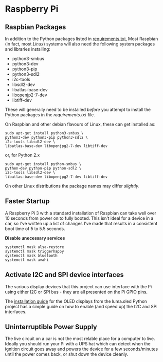 # Raspberry Pi

## Raspbian Packages

In addition to the Python packages listed in [requirements.txt](requirements.txt), Most Raspbian (in fact, most *Linux*) systems will also need the following system packages and libraries installing:

* python3-smbus
* python3-dev
* python3-pip
* python3-sdl2
* i2c-tools
* libsdl2-dev
* libatlas-base-dev
* libopenjp2-7-dev
* libtiff-dev

These will generally need to be installed *before* you attempt to install the Python packages in the *requirements.txt* file.

On Raspbian and other debian flavours of Linux, these can get installed as:

```
sudo apt-get install python3-smbus \
python3-dev python3-pip python3-sdl2 \
i2c-tools libsdl2-dev \
libatlas-base-dev libopenjpg2-7-dev libtiff-dev
```

or, for Python 2.x

```
sudo apt-get install python-smbus \
python-dev python-pip python-sdl2 \
i2c-tools libsdl2-dev \
libatlas-base-dev libopenjpg2-7-dev libtiff-dev
```

On other Linux distributions the package names may differ *slightly*.

## Faster Startup

A Raspberry Pi 3 with a standard installation of Raspbian can take well over 10 seconds from power on to fully booted. This isn't ideal for a device in a car, so I've written up a list of changes I've made that results in a consistent boot time of 5 to 5.5 seconds.

**Disable unecessary services**

```
systemctl mask alsa-restore
systemctl mask triggerhappy
systemctl mask bluetooth
systemctl mask avahi
```

## Activate I2C and SPI device interfaces

The various display devices that this project can use interface with the Pi using either I2C or SPI bus - they are all presented on the Pi GPIO pins.

The [installation guide](https://luma-oled.readthedocs.io/en/latest/hardware.html) for the OLED displays from the luma.oled Python project has a simple guide on how to enable (and speed up) the I2C and SPI interfaces.

## Uninterruptible Power Supply

The live circuit on a car is not the most relable place for a computer to live. Ideally you should run your Pi with a UPS hat which can detect when the ignition circuit goes away and powers the device for a few seconds/minutes until the power comes back, or shut down the device cleanly.